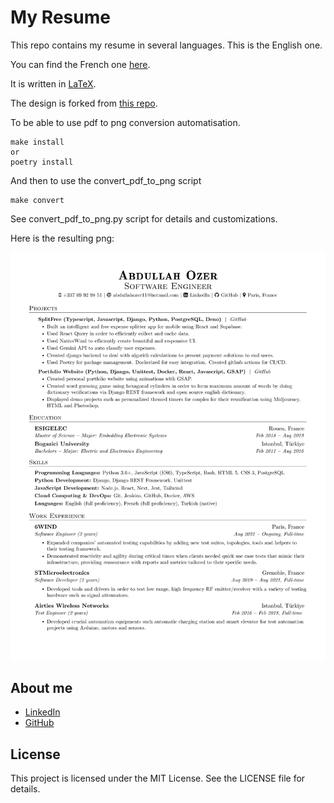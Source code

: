 My Resume
=========

This repo contains my resume in several languages. This is the English one.

You can find the French one
[here](https://github.com/abdullahozer11/resume/tree/master/fr).

It is written in [LaTeX](<https://www.latex=project.org/>).

The design is forked from
[this repo](https://github.com/lohiermichael/resume).

To be able to use pdf to png conversion automatisation.
```
make install
or
poetry install
```
And then to use the convert_pdf_to_png script
```
make convert
```

See convert_pdf_to_png.py script for details and customizations.

Here is the resulting png:

![English resume](./us/abdullah_ozer_resume.png)

About me
--------

- [LinkedIn](https://www.linkedin.com/in/abdullah-ozer-a23733107/)
- [GitHub](https://github.com/abdullahozer11)

License
-------
This project is licensed under the MIT License. See the LICENSE file for details.
